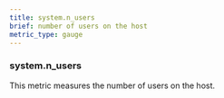 ```yaml
---
title: system.n_users
brief: number of users on the host
metric_type: gauge
---
```

### system.n_users

This metric measures the number of users on the host.